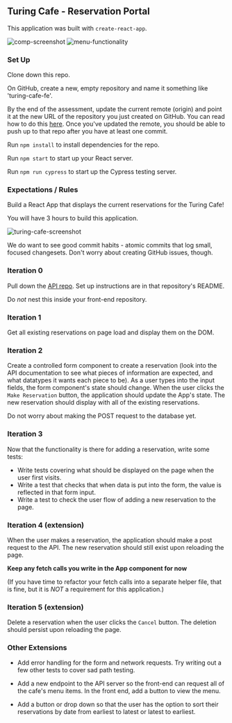 ## Turing Cafe - Reservation Portal

This application was built with `create-react-app`.

![comp-screenshot](https://ibb.co/0QfyN2t)
![menu-functionality](https://ibb.co/P6FDwdy)


### Set Up

Clone down this repo.

On GitHub, create a new, empty repository and name it something like 'turing-cafe-fe'.

By the end of the assessment, update the current remote (origin) and point it at the new URL of the repository you just created on GitHub. You can read how to do this [here](https://help.github.com/en/articles/changing-a-remotes-url). Once you've updated the remote, you should be able to push up to that repo after you have at least one commit.

Run `npm install` to install dependencies for the repo.

Run `npm start` to start up your React server.

Run `npm run cypress` to start up the Cypress testing server.

### Expectations / Rules

Build a React App that displays the current reservations for the Turing Cafe!

You will have 3 hours to build this application.

![turing-cafe-screenshot](https://user-images.githubusercontent.com/20754511/57332366-dbd59d00-70d7-11e9-9de6-967d7aca98a4.png)

We do want to see good commit habits - atomic commits that log small, focused changesets. Don't worry about creating GitHub issues, though.

### Iteration 0

Pull down the [API repo](https://github.com/turingschool-examples/turing-cafe-api). Set up instructions are in that repository's README.

Do *not* nest this inside your front-end repository.

### Iteration 1

Get all existing reservations on page load and display them on the DOM.

### Iteration 2

Create a controlled form component to create a reservation (look into the API documentation to see what pieces of information are expected, and what datatypes it wants each piece to be). As a user types into the input fields, the form component's state should change.  When the user clicks the `Make Reservation` button, the application should update the App's state.  The new reservation should display with all of the existing reservations. 

Do not worry about making the POST request to the database yet.

### Iteration 3

Now that the functionality is there for adding a reservation, write some tests:
* Write tests covering what should be displayed on the page when the user first visits.
* Write a test that checks that when data is put into the form, the value is reflected in that form input.
* Write a test to check the user flow of adding a new reservation to the page.

### Iteration 4 (extension)

When the user makes a reservation, the application should make a post request to the API. The new reservation should still exist upon reloading the page.

**Keep any fetch calls you write in the App component for now**

(If you have time to refactor your fetch calls into a separate helper file, that is fine, but it is *NOT* a requirement for this application.)

### Iteration 5 (extension)

Delete a reservation when the user clicks the `Cancel` button.  The deletion should persist upon reloading the page.

### Other Extensions

* Add error handling for the form and network requests. Try writing out a few other tests to cover sad path testing.

* Add a new endpoint to the API server so the front-end can request all of the cafe's menu items. In the front end, add a button to view the menu.

* Add a button or drop down so that the user has the option to sort their reservations by date from earliest to latest or latest to earliest.
